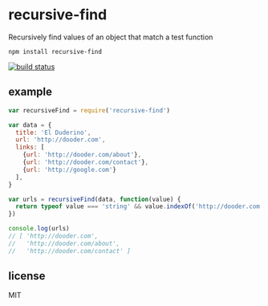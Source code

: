 recursive-find
==============

Recursively find values of an object that match a test function

```
npm install recursive-find
```

[![build status](http://img.shields.io/travis/timhudson/recursive-find.svg?style=flat)](http://travis-ci.org/timhudson/recursive-find)

example
-------

``` js
var recursiveFind = require('recursive-find')

var data = {
  title: 'El Duderino',
  url: 'http://dooder.com',
  links: [
    {url: 'http://dooder.com/about'},
    {url: 'http://dooder.com/contact'},
    {url: 'http://google.com'}
  ],
}

var urls = recursiveFind(data, function(value) {
  return typeof value === 'string' && value.indexOf('http://dooder.com') >= 0
})

console.log(urls)
// [ 'http://dooder.com',
//   'http://dooder.com/about',
//   'http://dooder.com/contact' ]
```

license
-------

MIT
